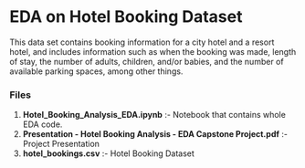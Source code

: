 # EDA on Hotel Booking Dataset

This data set contains booking information for a city hotel and a resort hotel, and includes information such as when the booking was made, length of stay, the number of adults, children, and/or babies, and the number of available parking spaces, among other things.

### Files
1. **Hotel_Booking_Analysis_EDA.ipynb** :- Notebook that contains whole EDA code.
2. **Presentation - Hotel Booking Analysis - EDA Capstone Project.pdf** :- Project Presentation
3. **hotel_bookings.csv** :- Hotel Booking Dataset
